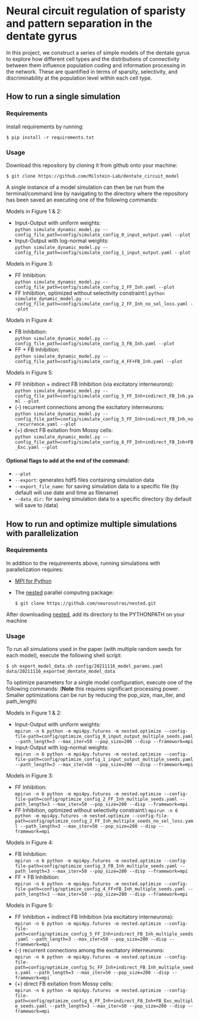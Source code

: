 Neural circuit regulation of sparisty and pattern separation in the dentate gyrus
========

In this project, we construct a series of simple models of the dentate gyrus to explore how different cell types and the
distributions of connectivity between them influence population coding and information processing in the network. These
are quantified in terms of sparsity, selectivity, and discriminability at the population level within each cell type. 


How to run a single simulation
------------

### Requirements
Install requirements by running:

    $ pip install -r requirements.txt

### Usage
Download this repository by cloning it from github onto your machine:

    $ git clone https://github.com/Milstein-Lab/dentate_circuit_model

A single instance of a model simulation can then be run from the terminal/command line by navigating to the directory
where the repository has been saved an executing one of the following commands:

Models in Figure 1 & 2:
* Input-Output with uniform weights:\
`python simulate_dynamic_model.py --config_file_path=config/simulate_config_0_input_output.yaml --plot`
* Input-Output with log-normal weights:\
`python simulate_dynamic_model.py --config_file_path=config/simulate_config_1_input_output.yaml --plot`

Models in Figure 3:
* FF Inhibition: \
`python simulate_dynamic_model.py --config_file_path=config/simulate_config_2_FF_Inh.yaml --plot`
* FF Inhibition, optimized without selectivity constraint:\ 
`python simulate_dynamic_model.py --config_file_path=config/simulate_config_2_FF_Inh_no_sel_loss.yaml --plot`

Models in Figure 4:
* FB Inhibition:\
`python simulate_dynamic_model.py --config_file_path=config/simulate_config_3_FB_Inh.yaml --plot`
* FF + FB Inhibition:\
`python simulate_dynamic_model.py --config_file_path=config/simulate_config_4_FF+FB_Inh.yaml --plot`

Models in Figure 5:
* FF Inhibition + indirect FB Inhibition (via excitatory interneurons):\
`python simulate_dynamic_model.py --config_file_path=config/simulate_config_5_FF_Inh+indirect_FB_Inh.yaml --plot`
* (-) recurrent connections among the excitatory interneurons:\
`python simulate_dynamic_model.py --config_file_path=config/simulate_config_5_FF_Inh+indirect_FB_Inh_no_recurrence.yaml --plot`
* (+) direct FB exitation from Mossy cells:\
`python simulate_dynamic_model.py --config_file_path=config/simulate_config_6_FF_Inh+indirect_FB_Inh+FB_Exc.yaml --plot`

#### Optional flags to add at the end of the command:
* `--plot`
* `--export`: generates hdf5 files containing simulation data
* `--export_file_name`: for saving simulation data to a specific file (by default will use date and time as filename)
* `--data_dir:` for saving simulation data to a specific directory (by default will save to /data)


How to run and optimize multiple simulations with parallelization
------------
### Requirements
In addition to the requirements above, running simulations with parallelization requires:

* [MPI for Python](https://mpi4py.readthedocs.io/en/stable/install.html)
* The [nested](https://github.com/neurosutras/nested) parallel computing package:


      $ git clone https://github.com/neurosutras/nested.git

After downloading [nested](https://github.com/neurosutras/nested), add its directory to the PYTHONPATH on your machine


### Usage
To run all simulations used in the paper (with multiple random seeds for each model), execute the following shell script:

    $ sh export_model_data.sh config/20211116_model_params.yaml data/20211116_exported_dentate_model_data

To optimize parameters for a single model configuration, execute one of the following commands:
(**Note** this requires significant processing power. Smaller optimizations can be run by reducing the pop_size, max_iter, and path_length)

Models in Figure 1 & 2:
* Input-Output with uniform weights:\
`mpirun -n 6 python -m mpi4py.futures -m nested.optimize --config-file-path=config/optimize_config_0_input_output_multiple_seeds.yaml --path_length=3 --max_iter=50 --pop_size=200 --disp --framework=mpi`
* Input-Output with log-normal weights:\
`mpirun -n 6 python -m mpi4py.futures -m nested.optimize --config-file-path=config/optimize_config_1_input_output_multiple_seeds.yaml --path_length=3 --max_iter=50 --pop_size=200 --disp --framework=mpi`

Models in Figure 3:
* FF Inhibition: \
`mpirun -n 6 python -m mpi4py.futures -m nested.optimize --config-file-path=config/optimize_config_2_FF_Inh_multiple_seeds.yaml --path_length=3 --max_iter=50 --pop_size=200 --disp --framework=mpi`
* FF Inhibition, optimized without selectivity constraint:\ 
`mpirun -n 6 python -m mpi4py.futures -m nested.optimize --config-file-path=config/optimize_config_2_FF_Inh_multiple_seeds_no_sel_loss.yaml --path_length=3 --max_iter=50 --pop_size=200 --disp --framework=mpi`

Models in Figure 4:
* FB Inhibition:\
`mpirun -n 6 python -m mpi4py.futures -m nested.optimize --config-file-path=config/optimize_config_3_FB_Inh_multiple_seeds.yaml --path_length=3 --max_iter=50 --pop_size=200 --disp --framework=mpi`
* FF + FB Inhibition:\
`mpirun -n 6 python -m mpi4py.futures -m nested.optimize --config-file-path=config/optimize_config_4_FF+FB_Inh_multiple_seeds.yaml --path_length=3 --max_iter=50 --pop_size=200 --disp --framework=mpi`

Models in Figure 5:
* FF Inhibition + indirect FB Inhibition (via excitatory interneurons):\
`mpirun -n 6 python -m mpi4py.futures -m nested.optimize --config-file-path=config/optimize_config_5_FF_Inh+indirect_FB_Inh_multiple_seeds.yaml --path_length=3 --max_iter=50 --pop_size=200 --disp --framework=mpi`
* (-) recurrent connections among the excitatory interneurons:\
`mpirun -n 6 python -m mpi4py.futures -m nested.optimize --config-file-path=config/optimize_config_5c_FF_Inh+indirect_FB_Inh_multiple_seeds.yaml --path_length=3 --max_iter=50 --pop_size=200 --disp --framework=mpi`
* (+) direct FB exitation from Mossy cells:\
`mpirun -n 6 python -m mpi4py.futures -m nested.optimize --config-file-path=config/optimize_config_6_FF_Inh+indirect_FB_Inh+FB_Exc_multiple_seeds.yaml --path_length=3 --max_iter=50 --pop_size=200 --disp --framework=mpi`

